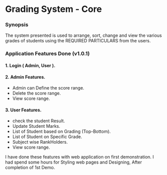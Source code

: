 # Grading System - Core  

### Synopsis
The system presented is used to arrange, sort, change and view the various grades of students
using the REQUIRED PARTICULARS from the users.

### Application Features Done (v1.0.1)

  #### 1. Login ( Admin, User ).
  #### 2. Admin Features.
   * Admin can Define the score range.
   * Delete the score range.
   * View score range.
  #### 3. User Features.
   * check the student Result.
   * Update Student Marks.
   * List of Student based on Grading (Top-Bottom).
   * List of Student on Specific Grade.
   * Subject wise RankHolders.
   * View score range.

I have done these features with web application on first demonstration.
I had spend some hours for Styling web pages and Designing, After completion of 1st Demo.


